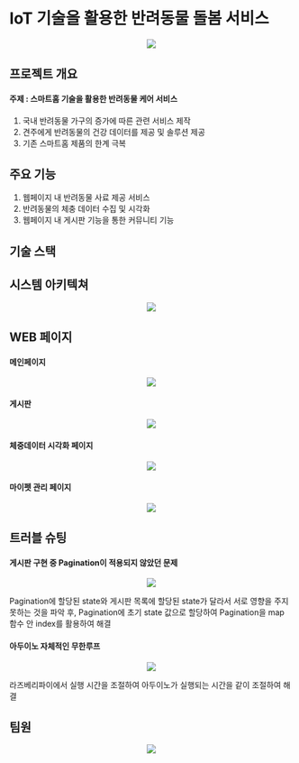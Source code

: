 # IoT 기술을 활용한 반려동물 돌봄 서비스
<p align="center">
  <img src="pjmain.PNG">
</p>

## 프로젝트 개요
#### 주제 : 스마트홈 기술을 활용한 반려동물 케어 서비스
1. 국내 반려동물 가구의 증가에 따른 관련 서비스 제작
2. 견주에게 반려동물의 건강 데이터를 제공 및 솔루션 제공
3. 기존 스마트홈 제품의 한계 극복
## 주요 기능
1. 웹페이지 내 반려동물 사료 제공 서비스
2. 반려동물의 체충 데이터 수집 및 시각화
3. 웹페이지 내 게시판 기능을 통한 커뮤니티 기능 
## 기술 스택

## 시스템 아키텍쳐
<p align="center">
  <img src="system.PNG">
</p>

## WEB 페이지
#### 메인페이지
<p align="center">
  <img src="web1.PNG">
</p>

#### 게시판
<p align="center">
  <img src="t1.PNG">
</p>

#### 체중데이터 시각화 페이지
<p align="center">
  <img src="web2.PNG">
</p>

#### 마이펫 관리 페이지 
<p align="center">
  <img src="web3.PNG">
</p>

## 트러블 슈팅 
#### 게시판 구현 중 Pagination이 적용되지 않았던 문제
<p align="center">
  <img src="t1.PNG">
</p>
Pagination에 할당된 state와 게시판 목록에 할당된 state가 달라서 서로 영향을 주지 못하는 것을 파악 후,
Pagination에 초기 state 값으로 할당하여 Pagination을 map 함수 안 index를 활용하여 해결

#### 아두이노 자체적인 무한루프
<p align="center">
  <img src="t2.PNG">
</p>
라즈베리파이에서 실행 시간을 조절하여 아두이노가 실행되는 시간을 같이 조절하여 해결


## 팀원
<p align="center">
  <img src="team.PNG">
</p>
